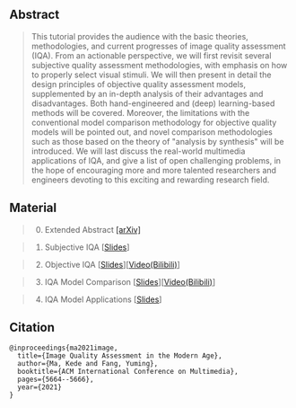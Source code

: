 <!-- <head>
    <script src="https://cdn.mathjax.org/mathjax/latest/MathJax.js?config=TeX-AMS-MML_HTMLorMML" type="text/javascript"></script>
    <script type="text/x-mathjax-config">
        MathJax.Hub.Config({
            tex2jax: {
            skipTags: ['script', 'noscript', 'style', 'textarea', 'pre'],
            inlineMath: [['$','$']]
            }
        });
    </script>
</head> -->


<!-- ## Image Quality Assessment in the Modern Age ([arXiv](https://arxiv.org/abs/2110.09699)) -->

## Abstract

>  This tutorial provides the audience with the basic theories, methodologies, and current progresses of image quality assessment (IQA). From an actionable perspective, we will first revisit several subjective quality assessment methodologies, with emphasis on how to properly select visual stimuli. We will then present in detail the design principles of objective quality assessment models, supplemented by an in-depth analysis of their advantages and disadvantages. Both hand-engineered and (deep) learning-based methods will be covered. Moreover, the limitations with the conventional model comparison methodology for objective quality models will be pointed out, and novel comparison methodologies such as those based on the theory of "analysis by synthesis" will be introduced. We will last discuss the real-world multimedia applications of IQA, and give a list of open challenging problems, in the hope of encouraging more and more talented researchers and engineers devoting to this exciting and rewarding research field.


## Material

<!-- In this tutorial, we divide and introduce IQA in the following four parts: -->

> 0.  Extended Abstract [[arXiv]](https://arxiv.org/abs/2110.09699)

> 1.  Subjective IQA [[Slides](/pdf/Part_I_IQA_subjective.pdf)]

> 2.  Objective IQA [[Slides](/pdf/Part_II_IQA_objective.pdf)][[Video(Bilibili)](https://www.bilibili.com/video/BV1Pu411o77F?t=2.4)]

> 3.  IQA Model Comparison [[Slides](/pdf/Part_III_IQA_evaluation.pdf)][[Video(Bilibili)](https://www.bilibili.com/video/BV1aL411g77Z?t=77.8)]

> 4.  IQA Model Applications [[Slides](/pdf/Part_IV_IQA_application.pdf)]



## Citation
```
@inproceedings{ma2021image,
  title={Image Quality Assessment in the Modern Age},
  author={Ma, Kede and Fang, Yuming},
  booktitle={ACM International Conference on Multimedia},
  pages={5664--5666},
  year={2021}
}
```
